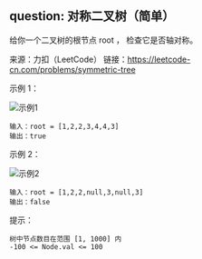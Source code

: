 ## question: 对称二叉树（简单）

给你一个二叉树的根节点 root ， 检查它是否轴对称。

来源：力扣（LeetCode）
链接：https://leetcode-cn.com/problems/symmetric-tree

示例 1：

![示例1](https://assets.leetcode.com/uploads/2021/02/19/symtree1.jpg)
```text
输入：root = [1,2,2,3,4,4,3]
输出：true
```

示例 2：

![示例2](https://assets.leetcode.com/uploads/2021/02/19/symtree2.jpg)
```text
输入：root = [1,2,2,null,3,null,3]
输出：false
```

提示：
```text
树中节点数目在范围 [1, 1000] 内
-100 <= Node.val <= 100
```